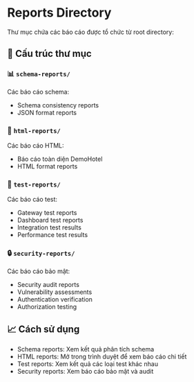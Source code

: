 # Reports Directory

Thư mục chứa các báo cáo được tổ chức từ root directory:

## 📁 Cấu trúc thư mục

### 📊 `schema-reports/`

Các báo cáo schema:

- Schema consistency reports
- JSON format reports

### 📄 `html-reports/`

Các báo cáo HTML:

- Báo cáo toàn diện DemoHotel
- HTML format reports

### 🧪 `test-reports/`

Các báo cáo test:

- Gateway test reports
- Dashboard test reports
- Integration test results
- Performance test results

### 🔒 `security-reports/`

Các báo cáo bảo mật:

- Security audit reports
- Vulnerability assessments
- Authentication verification
- Authorization testing

## 📈 Cách sử dụng

- Schema reports: Xem kết quả phân tích schema
- HTML reports: Mở trong trình duyệt để xem báo cáo chi tiết
- Test reports: Xem kết quả các loại test khác nhau
- Security reports: Xem báo cáo bảo mật và audit
